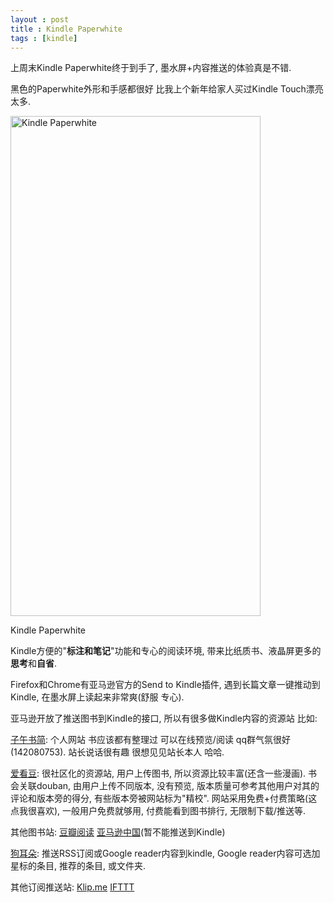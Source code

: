 ```yaml
---
layout : post
title : Kindle Paperwhite
tags : [kindle]
---
```


上周末Kindle Paperwhite终于到手了, 墨水屏+内容推送的体验真是不错.

黑色的Paperwhite外形和手感都很好 比我上个新年给家人买过Kindle Touch漂亮太多.

<img width="400" height="800" alt="Kindle Paperwhite" title="Kindle Paperwhite" src="{{site.baseurl}}/img/2012-12/kindle_paperwhite.jpg" />

Kindle Paperwhite

Kindle方便的"**标注和笔记**"功能和专心的阅读环境, 带来比纸质书、液晶屏更多的**思考**和**自省**.

Firefox和Chrome有亚马逊官方的Send to Kindle插件, 遇到长篇文章一键推动到Kindle, 在墨水屏上读起来非常爽(舒服 专心).

亚马逊开放了推送图书到Kindle的接口, 所以有很多做Kindle内容的资源站 比如:

[子午书简](http://book.zi5.me/ "子乌书简 &raquo; 书籍"):
个人网站 书应该都有整理过 可以在线预览/阅读 qq群气氛很好(142080753). 站长说话很有趣 很想见见站长本人 哈哈.

[爱看豆](http://ikandou.com "爱看豆|高质量电子书下载/推送/分享平台"):
很社区化的资源站, 用户上传图书, 所以资源比较丰富(还含一些漫画). 书会关联douban, 由用户上传不同版本, 没有预览, 版本质量可参考其他用户对其的评论和版本旁的得分, 有些版本旁被网站标为"精校".
网站采用免费+付费策略(这点我很喜欢), 一般用户免费就够用, 付费能看到图书排行, 无限制下载/推送等.

其他图书站: [豆瓣阅读](http://read.douban.com/ "豆瓣阅读") [亚马逊中国](http://www.amazon.cn/gp/bestsellers/digital-text/116169071/ref=sv_kinc_2 "亚马逊 销售排行榜: Kindle电子书中最受欢迎的商品")(暂不能推送到Kindle)

[狗耳朵](http://www.mydogear.com/ "狗耳朵"):
推送RSS订阅或Google reader内容到kindle, Google reader内容可选加星标的条目, 推荐的条目, 或文件夹.

其他订阅推送站: [Klip.me](http://www.klip.me "Klip.me - Enjoy Mobile Reading") [IFTTT](http://www.douban.com/group/topic/34867704/ "从Google Reader推送文章至Kindle方案总结实践")
